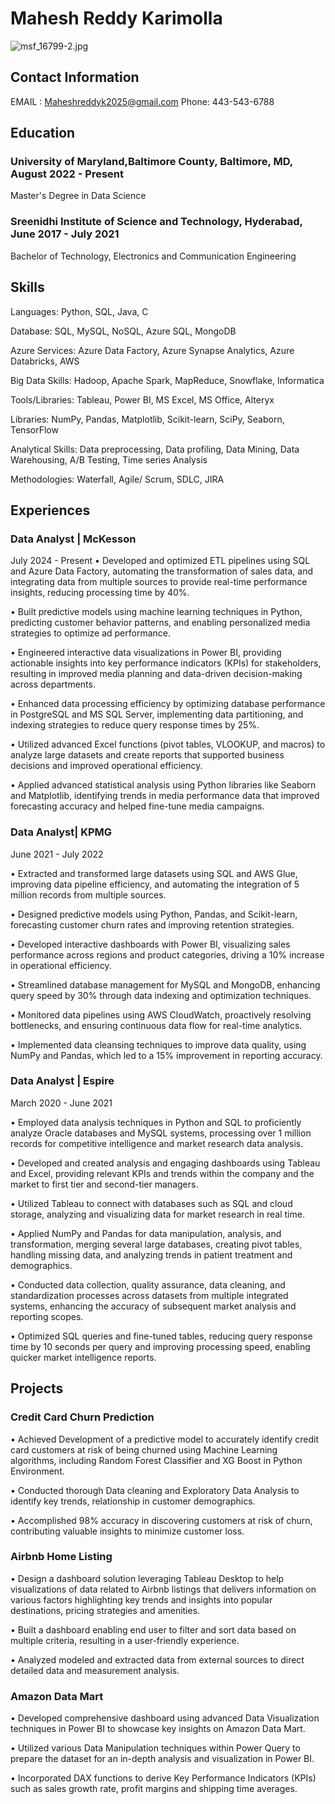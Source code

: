 # Mahesh Reddy Karimolla

![msf_16799-2.jpg](attachment:msf_16799-2.jpg)


## Contact Information
EMAIL : Maheshreddyk2025@gmail.com
Phone: 443-543-6788

## Education
### University of Maryland,Baltimore County, Baltimore, MD,  August 2022 - Present

Master's Degree in Data Science
 
### Sreenidhi Institute of Science and Technology, Hyderabad,  June 2017 - July 2021

Bachelor of Technology, Electronics and Communication Engineering


## Skills

Languages:  Python, SQL, Java, C

Database: SQL, MySQL, NoSQL, Azure SQL, MongoDB

Azure Services: Azure Data Factory, Azure Synapse Analytics, Azure Databricks, AWS 

Big Data Skills: Hadoop, Apache Spark, MapReduce, Snowflake, Informatica

Tools/Libraries: Tableau, Power BI, MS Excel, MS Office, Alteryx

Libraries: NumPy, Pandas, Matplotlib, Scikit-learn, SciPy, Seaborn, TensorFlow

Analytical Skills: Data preprocessing, Data profiling, Data Mining, Data Warehousing, A/B Testing, Time series Analysis

Methodologies: Waterfall, Agile/ Scrum, SDLC, JIRA


## Experiences
### Data Analyst | McKesson
July 2024 - Present
•	Developed and optimized ETL pipelines using SQL and Azure Data Factory, automating the transformation of sales data, and integrating data from multiple sources to provide real-time performance insights, reducing processing time by 40%. 

•	Built predictive models using machine learning techniques in Python, predicting customer behavior patterns, and enabling personalized media strategies to optimize ad performance. 

•	Engineered interactive data visualizations in Power BI, providing actionable insights into key performance indicators (KPIs) for stakeholders, resulting in improved media planning and data-driven decision-making across departments. 

•	Enhanced data processing efficiency by optimizing database performance in PostgreSQL and MS SQL Server, implementing data partitioning, and indexing strategies to reduce query response times by 25%. 

•	Utilized advanced Excel functions (pivot tables, VLOOKUP, and macros) to analyze large datasets and create reports that supported business decisions and improved operational efficiency.

•	Applied advanced statistical analysis using Python libraries like Seaborn and Matplotlib, identifying trends in media performance data that improved forecasting accuracy and helped fine-tune media campaigns.


### Data Analyst| KPMG
June 2021 - July 2022

•	Extracted and transformed large datasets using SQL and AWS Glue, improving data pipeline efficiency, and automating the integration of 5 million records from multiple sources. 

•	Designed predictive models using Python, Pandas, and Scikit-learn, forecasting customer churn rates and improving retention strategies. 

•	Developed interactive dashboards with Power BI, visualizing sales performance across regions and product categories, driving a 10% increase in operational efficiency.

•	Streamlined database management for MySQL and MongoDB, enhancing query speed by 30% through data indexing and optimization techniques.

•	Monitored data pipelines using AWS CloudWatch, proactively resolving bottlenecks, and ensuring continuous data flow for real-time analytics.

•	Implemented data cleansing techniques to improve data quality, using NumPy and Pandas, which led to a 15% improvement in reporting accuracy.

### Data Analyst | Espire
March 2020 - June 2021

•	Employed data analysis techniques in Python and SQL to proficiently analyze Oracle databases and MySQL systems, processing over 1 million records for competitive intelligence and market research data analysis.

•	Developed and created analysis and engaging dashboards using Tableau and Excel, providing relevant KPIs and trends within the company and the market to first tier and second-tier managers.

•	Utilized Tableau to connect with databases such as SQL and cloud storage, analyzing and visualizing data for market research in real time.

•	Applied NumPy and Pandas for data manipulation, analysis, and transformation, merging several large databases, creating pivot tables, handling missing data, and analyzing trends in patient treatment and demographics.

•	Conducted data collection, quality assurance, data cleaning, and standardization processes across datasets from multiple integrated systems, enhancing the accuracy of subsequent market analysis and reporting scopes.

•	Optimized SQL queries and fine-tuned tables, reducing query response time by 10 seconds per query and improving processing speed, enabling quicker market intelligence reports.

## Projects

### Credit Card Churn Prediction 
•	Achieved Development of a predictive model to accurately identify credit card customers at risk of being churned using Machine Learning algorithms, including Random Forest Classifier and XG Boost in Python Environment. 

•	Conducted thorough Data cleaning and Exploratory Data Analysis to identify key trends, relationship in customer demographics.

•	Accomplished 98% accuracy in discovering customers at risk of churn, contributing valuable insights to minimize customer loss.

### Airbnb Home Listing
•	Design a dashboard solution leveraging Tableau Desktop to help visualizations of data related to Airbnb listings that delivers information on various factors highlighting key trends and insights into popular destinations, pricing strategies and amenities.

•	Built a dashboard enabling end user to filter and sort data based on multiple criteria, resulting in a user-friendly experience.

•	Analyzed modeled and extracted data from external sources to direct detailed data and measurement analysis.


### Amazon Data Mart
•	Developed comprehensive dashboard using advanced Data Visualization techniques in Power BI to showcase key insights on Amazon Data Mart.

•	Utilized various Data Manipulation techniques within Power Query to prepare the dataset for an in-depth analysis and visualization in Power BI. 

•	Incorporated DAX functions to derive Key Performance Indicators (KPIs) such as sales growth rate, profit margins and shipping time averages.

